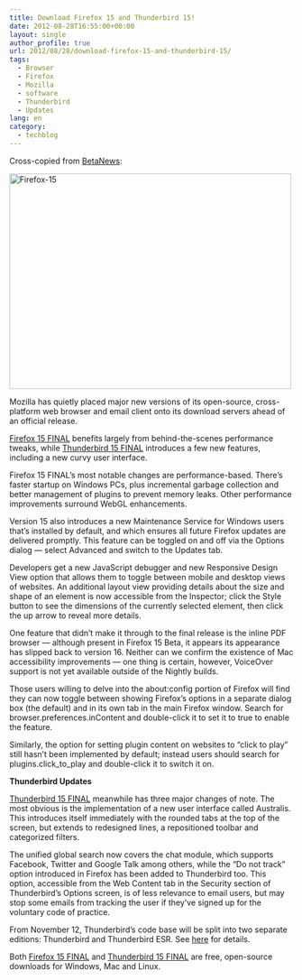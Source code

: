 ```yaml
---
title: Download Firefox 15 and Thunderbird 15!
date: 2012-08-28T16:55:00+00:00
layout: single
author_profile: true
url: 2012/08/28/download-firefox-15-and-thunderbird-15/
tags:
  - Browser
  - Firefox
  - Mozilla
  - software
  - Thunderbird
  - Updates
lang: en
category: 
  - techblog
---
```

Cross-copied from <a href="http://betanews.com/2012/08/28/download-firefox-15-and-thunderbird-15-now/" target="_blank">BetaNews</a>: 

<a href="http://lh4.ggpht.com/-ZoPErUioMCk/UDzwx4iIvGI/AAAAAAAAHQU/GW5FEZuXKq4/s1600-h/Firefox-15%25255B5%25255D.jpg" target="_blank"><img title="Firefox-15" border="0" alt="Firefox-15" src="http://lh3.ggpht.com/-_JKv3l5urpc/UDzw4AUagTI/AAAAAAAAHQc/2_55EkWK5sA/Firefox-15_thumb%25255B3%25255D.jpg?imgmax=800" width="500" height="382" /></a> 

Mozilla has quietly placed major new versions of its open-source, cross-platform web browser and email client onto its download servers ahead of an official release. 

[Firefox 15 FINAL](http://www.downloadcrew.com/article/24333-firefox) benefits largely from behind-the-scenes performance tweaks, while [Thunderbird 15 FINAL](http://www.downloadcrew.com/article/24287-mozilla_thunderbird) introduces a few new features, including a new curvy user interface. 

Firefox 15 FINAL’s most notable changes are performance-based. There’s faster startup on Windows PCs, plus incremental garbage collection and better management of plugins to prevent memory leaks. Other performance improvements surround WebGL enhancements. 

Version 15 also introduces a new Maintenance Service for Windows users that’s installed by default, and which ensures all future Firefox updates are delivered promptly. This feature can be toggled on and off via the Options dialog — select Advanced and switch to the Updates tab. 

Developers get a new JavaScript debugger and new Responsive Design View option that allows them to toggle between mobile and desktop views of websites. An additional layout view providing details about the size and shape of an element is now accessible from the Inspector; click the Style button to see the dimensions of the currently selected element, then click the up arrow to reveal more details. 

One feature that didn’t make it through to the final release is the inline PDF browser — although present in Firefox 15 Beta, it appears its appearance has slipped back to version 16. Neither can we confirm the existence of Mac accessibility improvements — one thing is certain, however, VoiceOver support is not yet available outside of the Nightly builds. 

Those users willing to delve into the about:config portion of Firefox will find they can now toggle between showing Firefox’s options in a separate dialog box (the default) and in its own tab in the main Firefox window. Search for browser.preferences.inContent and double-click it to set it to true to enable the feature. 

Similarly, the option for setting plugin content on websites to “click to play” still hasn’t been implemented by default; instead users should search for plugins.click\_to\_play and double-click it to switch it on. 

**Thunderbird Updates**[  
](http://www.downloadcrew.com/article/24287-mozilla_thunderbird) 

[Thunderbird 15 FINAL](http://www.downloadcrew.com/article/24287-mozilla_thunderbird) meanwhile has three major changes of note. The most obvious is the implementation of a new user interface called Australis. This introduces itself immediately with the rounded tabs at the top of the screen, but extends to redesigned lines, a repositioned toolbar and categorized filters. 

The unified global search now covers the chat module, which supports Facebook, Twitter and Google Talk among others, while the “Do not track” option introduced in Firefox has been added to Thunderbird too. This option, accessible from the Web Content tab in the Security section of Thunderbird’s Options screen, is of less relevance to email users, but may stop some emails from tracking the user if they’ve signed up for the voluntary code of practice. 

From November 12, Thunderbird’s code base will be split into two separate editions: Thunderbird and Thunderbird ESR. See [here](https://wiki.mozilla.org/Thunderbird/Proposal:_New_Release_and_Governance_Model#Thunderbird_and_Thunderbird_ESR) for details. 

Both [Firefox 15 FINAL](http://www.downloadcrew.com/article/24333-firefox) and [Thunderbird 15 FINAL](http://www.downloadcrew.com/article/24287-mozilla_thunderbird) are free, open-source downloads for Windows, Mac and Linux.